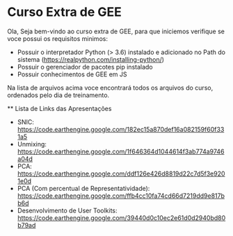 # Curso Extra de GEE
Ola, Seja bem-vindo ao curso extra de GEE, para que iniciemos verifique se voce possui os requisitos minimos:

 * Possuir o interpretador Python (> 3.6) instalado e adicionado no Path do sistema (https://realpython.com/installing-python/)
 * Possuir o gerenciador de pacotes pip instalado
 * Possuir conhecimentos de GEE em JS

Na lista de arquivos acima voce encontrará todos os arquivos do curso, ordenados pelo dia de treinamento.

** Lista de Links das Apresentações
  * SNIC: https://code.earthengine.google.com/182ec15a870def16a082159f60f331a5
  * Unmixing: https://code.earthengine.google.com/1f646364d1044614f3ab774a9746a04d
  * PCA: https://code.earthengine.google.com/ddf126e426d8819d22c7d5f3e9201e0d
  * PCA (Com percentual de Representatividade): https://code.earthengine.google.com/ffb4cc10fa74cd66d7219dd9e817bb6d
  * Desenvolvimento de User Toolkits: https://code.earthengine.google.com/39440d0c10ec2e61d0d2940bd80b79ad
